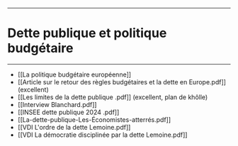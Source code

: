 ***
# Dette publique et politique budgétaire
***
- [[La politique budgétaire européenne]]
- [[Article sur le retour des règles budgétaires et la dette en Europe.pdf]] (excellent)
- [[Les limites de la dette publique .pdf]] (excellent, plan de khôlle)
- [[Interview Blanchard.pdf]] 
-  [[INSEE dette publique 2024 .pdf]]
- [[La-dette-publique-Les-Économistes-atterrés.pdf]]
- [[VDI L'ordre de la dette Lemoine.pdf]]
- [[VDI La démocratie disciplinée par la dette Lemoine.pdf]]







